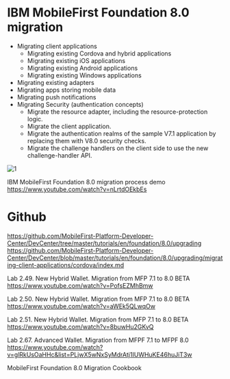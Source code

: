 # IBM MobileFirst Foundation 8.0 migration 

* Migrating client applications
  * Migrating existing Cordova and hybrid applications
  * Migrating existing iOS applications
  * Migrating existing Android applications
  * Migrating existing Windows applications
* Migrating existing adapters
* Migrating apps storing mobile data
* Migrating push notifications
* Migrating Security (authentication concepts)
  * Migrate the resource adapter, including the resource-protection logic.
  * Migrate the client application.
  * Migrate the authentication realms of the sample V7.1 application by replacing them with V8.0 security checks.
  * Migrate the challenge handlers on the client side to use the new challenge-handler API.

![1](https://github.com/ramyrams/IBMStack/blob/master/MPFMigration.png)


IBM MobileFirst Foundation 8.0 migration process demo
https://www.youtube.com/watch?v=nLrtdOEkbEs


# Github
https://github.com/MobileFirst-Platform-Developer-Center/DevCenter/tree/master/tutorials/en/foundation/8.0/upgrading
https://github.com/MobileFirst-Platform-Developer-Center/DevCenter/blob/master/tutorials/en/foundation/8.0/upgrading/migrating-client-applications/cordova/index.md


Lab 2.49. New Hybrid Wallet. Migration from MFP 7.1 to 8.0 BETA 
https://www.youtube.com/watch?v=PofsEZMhBmw

Lab 2.50. New Hybrid Wallet. Migration from MFP 7.1 to 8.0 BETA
https://www.youtube.com/watch?v=aWEk5QLwqOw

Lab 2.51. New Hybrid Wallet. Migration from MFP 7.1 to 8.0 BETA
https://www.youtube.com/watch?v=8buwHu2GKvQ

Lab 2.67. Advanced Wallet. Migration from MFPF 7.1 to MFPF 8.0
https://www.youtube.com/watch?v=glRkUsOaHHc&list=PLjwX5wNxSyMdrAtj1IUWHuKE46huJiT3w


MobileFirst Foundation 8.0 Migration Cookbook
